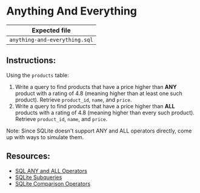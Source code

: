 # Anything And Everything

| Expected file |
| ------------- |
| `anything-and-everything.sql` |

## Instructions:

Using the `products` table:
1. Write a query to find products that have a price higher than **ANY** product with a rating of 4.8 (meaning higher than at least one such product). Retrieve `product_id`, `name`, and `price`.
2. Write a query to find products that have a price higher than **ALL** products with a rating of 4.8 (meaning higher than every such product). Retrieve `product_id`, `name`, and `price`.

Note: Since SQLite doesn't support ANY and ALL operators directly, come up with ways to simulate them.

## Resources:

- [SQL ANY and ALL Operators](https://www.w3schools.com/sql/sql_any_all.asp)
- [SQLite Subqueries](https://www.sqlite.org/lang_select.html#subqueries)
- [SQLite Comparison Operators](https://www.sqlite.org/lang_expr.html#binaryops)